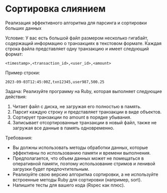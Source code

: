 # Сортировка слиянием
Реализация эффективного алгоритма для парсинга и сортировки больших данных

Условие:
У вас есть большой файл размером несколько гигабайт, содержащий информацию о
транзакциях в текстовом формате. Каждая строка файла представляет одну транзакцию и
имеет следующий формат:

`<timestamp>,<transaction_id>,<user_id>,<amount>`

Пример строки:

`2023-09-03T12:45:00Z,txn12345,user987,500.25`

Задача: Реализуйте программу на Ruby, которая выполняет следующие действия:

1. Читает файл с диска, не загружая его полностью в память.
2. Парсит каждую строку и представляет транзакции в виде объектов.
3. Сортирует транзакции по amount в порядке убывания.
4. Записывает отсортированные транзакции в новый файл, также не загружая все данные
в память одновременно.


Требования:
- Вы должны использовать методы обработки данных, которые эффективны по
использованию памяти и времени выполнения.
- Предполагается, что объем данных может не помещаться в оперативной памяти,
поэтому использование стримов и ленивой загрузки будет предпочтительным.
- Реализуйте свою версию алгоритма сортировки, а не используйте встроенные методы
Ruby для сортировки (например, sort).
- Напишите тесты для вашего кода (Rspec как плюс).
